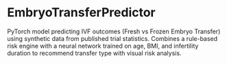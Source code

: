# EmbryoTransferPredictor
PyTorch model predicting IVF outcomes (Fresh vs Frozen Embryo Transfer) using synthetic data from published trial statistics. Combines a rule-based risk engine with a neural network trained on age, BMI, and infertility duration to recommend transfer type with visual risk analysis.
